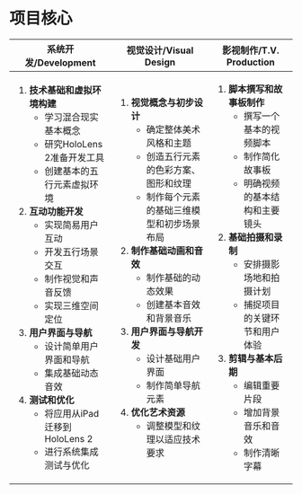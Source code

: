 # 项目核心

<table>
<thead>
<tr>
<th><strong>系统开发/Development</strong></th>
<th><strong>视觉设计/Visual Design</strong></th>
<th><strong>影视制作/T.V. Production</strong></th>
</tr>
</thead>
<tbody>
<tr>
<td>
<ol>
<li><strong>技术基础和虚拟环境构建</strong>
    <ul>
    <li>学习混合现实基本概念</li>
    <li>研究HoloLens 2准备开发工具</li>
    <li>创建基本的五行元素虚拟环境</li>
    </ul>
</li>
<li><strong>互动功能开发</strong>
    <ul>
    <li>实现简易用户互动</li>
    <li>开发五行场景交互</li>
    <li>制作视觉和声音反馈</li>
    <li>实现三维空间定位</li>
    </ul>
</li>
<li><strong>用户界面与导航</strong>
    <ul>
    <li>设计简单用户界面和导航</li>
    <li>集成基础动态音效</li>
    </ul>
</li>
<li><strong>测试和优化</strong>
    <ul>
    <li>将应用从iPad迁移到HoloLens 2</li>
    <li>进行系统集成测试与优化</li>
    </ul>
</li>
</ol>
</td>
<td>
<ol>
<li><strong>视觉概念与初步设计</strong>
    <ul>
    <li>确定整体美术风格和主题</li>
    <li>创造五行元素的色彩方案、图形和纹理</li>
    <li>制作每个元素的基础三维模型和初步场景布局</li>
    </ul>
</li>
<li><strong>制作基础动画和音效</strong>
    <ul>
    <li>制作基础的动态效果</li>
    <li>创建基本音效和背景音乐</li>
    </ul>
</li>
<li><strong>用户界面与导航开发</strong>
    <ul>
    <li>设计基础用户界面</li>
    <li>制作简单导航元素</li>
    </ul>
</li>
<li><strong>优化艺术资源</strong>
    <ul>
    <li>调整模型和纹理以适应技术要求</li>
    </ul>
</li>
</ol>
</td>
<td>
<ol>
<li><strong>脚本撰写和故事板制作</strong>
    <ul>
    <li>撰写一个基本的视频脚本</li>
    <li>制作简化故事板</li>
    <li>明确视频的基本结构和主要镜头</li>
    </ul>
</li>
<li><strong>基础拍摄和录制</strong>
    <ul>
    <li>安排摄影场地和拍摄计划</li>
    <li>捕捉项目的关键环节和用户体验</li>
    </ul>
</li>
<li><strong>剪辑与基本后期</strong>
    <ul>
    <li>编辑重要片段</li>
    <li>增加背景音乐和音效</li>
    <li>制作清晰字幕</li>
    </ul>
</li>
</ol>
</td>
</tr>
</tbody>
</table>
